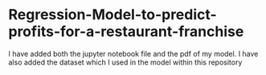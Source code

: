 # Regression-Model-to-predict-profits-for-a-restaurant-franchise

I have added both the jupyter notebook file and the pdf of my model. 
I have also added the dataset which I used in the model within this repository
